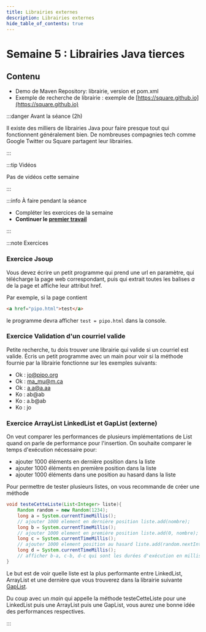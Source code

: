 ```yaml
---
title: Librairies externes
description: Librairies externes
hide_table_of_contents: true
---
```


# Semaine 5 : Librairies Java tierces

## Contenu

- Demo de Maven Repository: librairie, version et pom.xml
- Exemple de recherche de librairie : exemple de [https://square.github.io](https://square.github.io)

<Row>

<Column>

:::danger Avant la séance (2h)

Il existe des milliers de librairies Java pour faire presque tout qui fonctionnent généralement bien. De nombreuses compagnies tech comme Google Twitter ou Square partagent leur librairies.

:::

</Column>

<Column>

:::tip Vidéos

Pas de vidéos cette semaine

:::

</Column>

<Column>

:::info À faire pendant la séance

- Compléter les exercices de la semaine
- **Continuer le [premier travail](../tp/tp1)**

:::

</Column>

</Row>

:::note Exercices

### Exercice Jsoup

Vous devez écrire un petit programme qui prend une url en paramètre, qui télécharge la page web correspondant, puis qui extrait toutes les balises *a* de la page et affiche leur attribut href.

Par exemple, si la page contient

```html
<a href="pipo.html">test</a>
```

le programme devra afficher `test = pipo.html` dans la console.

### Exercice Validation d'un courriel valide

Petite recherche, tu dois trouver une librairie qui valide si un courriel est valide. Écris un petit programme avec un main pour voir si la méthode fournie par la librairie fonctionne sur les exemples suivants:

- Ok : jo@pipo.org
- Ok : ma_mu@m.ca
- Ok : a.a@a.aa
- Ko : ab@ab
- Ko : a.b@ab
- Ko : jo

### Exercice ArrayList LinkedList et GapList (externe)

On veut comparer les performances de plusieurs implémentations de List quand on parle de performance pour l'insertion.
On souhaite comparer le temps d'exécution nécessaire pour:

- ajouter 1000 éléments en dernière position dans la liste
- ajouter 1000 éléments en première position dans la liste
- ajouter 1000 éléments dans une position au hasard dans la liste

Pour permettre de tester plusieurs listes, on vous recommande de créer une méthode

```java
void testeCetteListe(List<Integer> liste){
    Random random = new Random(1234);
    long a = System.currentTimeMillis();
    // ajouter 1000 element en dernière position liste.add(nombre);
    long b = System.currentTimeMillis();
    // ajouter 1000 element en première position liste.add(0, nombre);
    long c = System.currentTimeMillis();
    // ajouter 1000 element position au hasard liste.add(random.nextInt(liste.size() + 1), nombre);
    long d = System.currentTimeMillis();
    // afficher b-a, c-b, d-c qui sont les durées d'exécution en millisecondes
}
```

Le but est de voir quelle liste est la plus performante entre LinkedList, ArrayList et une dernière que vous trouverez dans la librairie suivante [GapList](http://www.magicwerk.org/page-collections-download.html).

Du coup avec un *main* qui appelle la méthode testeCetteListe pour une LinkedList puis une ArrayList puis une GapList, vous aurez une bonne idée des performances respectives.

:::
